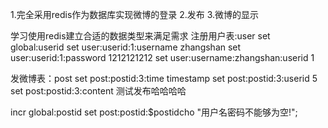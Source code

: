 1.完全采用redis作为数据库实现微博的登录
2.发布
3.微博的显示

学习使用redis建立合适的数据类型来满足需求
注册用户表:user
set global:userid
set user:userid:1:username zhangshan
set user:userid:1:password 1212121212
set user:username:zhangshan:userid 1

发微博表：post
set post:postid:3:time timestamp 
set post:postid:3:userid 5 
set post:postid:3:content 测试发布哈哈哈哈

incr global:postid
set post:postid:$postidcho "用户名密码不能够为空!";

